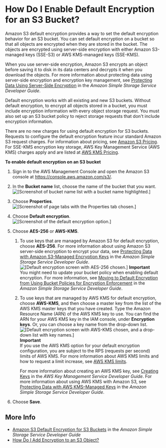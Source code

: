 # How Do I Enable Default Encryption for an S3 Bucket?<a name="default-bucket-encryption"></a>

Amazon S3 default encryption provides a way to set the default encryption behavior for an S3 bucket\. You can set default encryption on a bucket so that all objects are encrypted when they are stored in the bucket\. The objects are encrypted using server\-side encryption with either Amazon S3\-managed keys \(SSE\-S3\) or AWS KMS\-managed keys \(SSE\-KMS\)\. 

When you use server\-side encryption, Amazon S3 encrypts an object before saving it to disk in its data centers and decrypts it when you download the objects\. For more information about protecting data using server\-side encryption and encryption key management, see [Protecting Data Using Server\-Side Encryption](https://docs.aws.amazon.com/AmazonS3/latest/dev/serv-side-encryption.html) in the *Amazon Simple Storage Service Developer Guide*\.

Default encryption works with all existing and new S3 buckets\. Without default encryption, to encrypt all objects stored in a bucket, you must include encryption information with every object storage request\. You must also set up an S3 bucket policy to reject storage requests that don't include encryption information\. 

There are no new charges for using default encryption for S3 buckets\. Requests to configure the default encryption feature incur standard Amazon S3 request charges\. For information about pricing, see [Amazon S3 Pricing](https://aws.amazon.com/s3/pricing/)\. For SSE\-KMS encryption key storage, AWS Key Management Service \(AWS KMS\) charges apply and are listed at [AWS KMS Pricing](https://aws.amazon.com/kms/pricing/)\. 

**To enable default encryption on an S3 bucket**

1. Sign in to the AWS Management Console and open the Amazon S3 console at [https://console\.aws\.amazon\.com/s3/](https://console.aws.amazon.com/s3/)\.

1. In the **Bucket name** list, choose the name of the bucket that you want\.  
![\[Screenshot of bucket name list with a bucket name highlighted.\]](http://docs.aws.amazon.com/AmazonS3/latest/user-guide/images/choose-bucket-name.png)

1. Choose **Properties**\.  
![\[Screenshot of page tabs with the Properties tab chosen.\]](http://docs.aws.amazon.com/AmazonS3/latest/user-guide/images/choose-properties-tab.png)

1. Choose **Default encryption**\.  
![\[Screenshot of the default encryption option.\]](http://docs.aws.amazon.com/AmazonS3/latest/user-guide/images/choose-properties-default-encryption.png)

1. Choose **AES\-256** or **AWS\-KMS**\.

   1. To use keys that are managed by Amazon S3 for default encryption, choose **AES\-256**\. For more information about using Amazon S3 server\-side encryption to encrypt your data, see [Protecting Data with Amazon S3\-Managed Encryption Keys](https://docs.aws.amazon.com/AmazonS3/latest/dev/UsingServerSideEncryption.html) in the *Amazon Simple Storage Service Developer Guide*\.  
![\[Default encryption screen with AES-256 chosen.\]](http://docs.aws.amazon.com/AmazonS3/latest/user-guide/images/add-default-encryption-aes256.png)
**Important**  
You might need to update your bucket policy when enabling default encryption\. For more information, see [Moving to Default Encryption from Using Bucket Policies for Encryption Enforcement](https://docs.aws.amazon.com/AmazonS3/latest/dev/bucket-encryption.html#bucket-encryption-update-bucket-policy) in the *Amazon Simple Storage Service Developer Guide*\.

   1. To use keys that are managed by AWS KMS for default encryption, choose **AWS\-KMS**, and then choose a master key from the list of the AWS KMS master keys that you have created\. Type the Amazon Resource Name \(ARN\) of the AWS KMS key to use\. You can find the ARN for your AWS KMS key in the IAM console, under **Encryption keys**\. Or, you can choose a key name from the drop\-down list\.  
![\[Default encryption screen with AWS-KMS chosen, and a drop-down list with key names.\]](http://docs.aws.amazon.com/AmazonS3/latest/user-guide/images/add-default-encryption-kms-key.png)
**Important**  
If you use the AWS KMS option for your default encryption configuration, you are subject to the RPS \(requests per second\) limits of AWS KMS\. For more information about AWS KMS limits and how to request a limit increase, see [AWS KMS limits](https://docs.aws.amazon.com/kms/latest/developerguide/limits.html)\. 

      For more information about creating an AWS KMS key, see [Creating Keys](https://docs.aws.amazon.com/kms/latest/developerguide/UsingServerSideEncryption.html) in the *AWS Key Management Service Developer Guide*\. For more information about using AWS KMS with Amazon S3, see [Protecting Data with AWS KMS–Managed Keys](https://docs.aws.amazon.com/AmazonS3/latest/dev/UsingKMSEncryption.html) in the *Amazon Simple Storage Service Developer Guide*\.

1. Choose **Save**\.

## More Info<a name="default-bucket-encryption-moreinfo"></a>
+ [Amazon S3 Default Encryption for S3 Buckets](https://docs.aws.amazon.com/AmazonS3/latest/dev/bucket-encryption.html) in the *Amazon Simple Storage Service Developer Guide*
+ [How Do I Add Encryption to an S3 Object?](add-object-encryption.md)